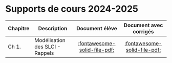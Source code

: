 
# Supports de cours 2024-2025



| Chapitre | Description | Document élève | Document avec corrigés |
| -------- | ----------- | :-------------: | :--------------------: |
| Ch 1.  | Modélisation des SLCI - Rappels |  [:fontawesome-solid-file-pdf:](https://github.com/xpessoles/2024_2025_Enseignements/blob/main/MP/01_Revisions_ModelisationSystemes/01_Revisions_ModelisationSystemes_Eleve.pdf) | [:fontawesome-solid-file-pdf:](https://github.com/xpessoles/2024_2025_Enseignements/blob/main/MP/01_Revisions_ModelisationSystemes/01_Revisions_ModelisationSystemes_Corr.pdf) |


